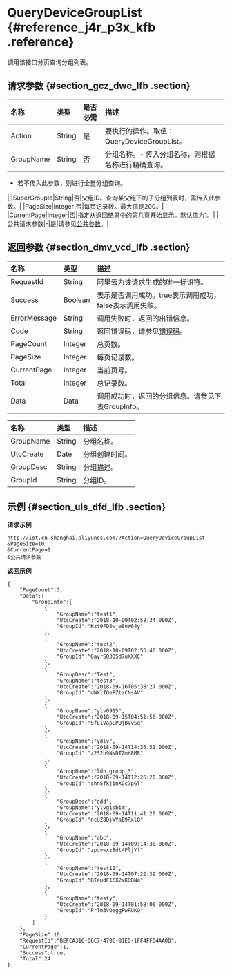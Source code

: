 # QueryDeviceGroupList {#reference_j4r_p3x_kfb .reference}

调用该接口分页查询分组列表。

## 请求参数 {#section_gcz_dwc_lfb .section}

|名称|类型|是否必需|描述|
|:-|:-|:---|:-|
|Action|String|是|要执行的操作。取值：QueryDeviceGroupList。|
|GroupName|String|否|分组名称。-   传入分组名称，则根据名称进行精确查询。
-   若不传入此参数，则进行全量分组查询。

|
|SuperGroupId|String|否|父组ID。查询某父组下的子分组列表时，需传入此参数。|
|PageSize|Integer|否|每页记录数。最大值是200。|
|CurrentPage|Integer|否|指定从返回结果中的第几页开始显示。默认值为1。|
|公共请求参数|-|是|请参见[公共参数](intl.zh-CN/云端开发指南/云端API参考/公共参数.md#)。|

## 返回参数 {#section_dmv_vcd_lfb .section}

|名称|类型|描述|
|:-|:-|:-|
|RequestId|String|阿里云为该请求生成的唯一标识符。|
|Success|Boolean|表示是否调用成功。true表示调用成功，false表示调用失败。|
|ErrorMessage|String|调用失败时，返回的出错信息。|
|Code|String|返回错误码，请参见[错误码](intl.zh-CN/云端开发指南/云端API参考/错误码.md#)。|
|PageCount|Integer|总页数。|
|PageSize|Integer|每页记录数。|
|CurrentPage|Integer|当前页号。|
|Total|Integer|总记录数。|
|Data|Data|调用成功时，返回的分组信息。请参见下表GroupInfo。|

|名称|类型|描述|
|:-|:-|:-|
|GroupName|String|分组名称。|
|UtcCreate|Date|分组创建时间。|
|GroupDesc|String|分组描述。|
|GroupId|String|分组ID。|

## 示例 {#section_uls_dfd_lfb .section}

**请求示例**

```
http://iot.cn-shanghai.aliyuncs.com/?Action=QueryDeviceGroupList
&PageSize=10
&CurrentPage=1
&公共请求参数
```

**返回示例**

```
{
    "PageCount":3,
    "Data":{
        "GroupInfo":[
            {
                "GroupName":"test1",
                "UtcCreate":"2018-10-09T02:58:34.000Z",
                "GroupId":"Kzt9FD8wje8oW64y"
            },
            {
                "GroupName":"test2",
                "UtcCreate":"2018-10-09T02:56:40.000Z",
                "GroupId":"0ayrSQ3DSd7uXXXC"
            },
            {
                "GroupDesc":"Test",
                "GroupName":"test3",
                "UtcCreate":"2018-09-16T05:38:27.000Z",
                "GroupId":"oWXlIQeFZtzCNsAV"
            },
            {
                "GroupName":"ylv0915",
                "UtcCreate":"2018-09-15T04:51:56.000Z",
                "GroupId":"SfEiVapLPUjBVvSq"
            },
            {
                "GroupName":"ydlv",
                "UtcCreate":"2018-09-14T14:35:51.000Z",
                "GroupId":"z2S2h9NsDTZmH8MR"
            },
            {
                "GroupName":"ldh_group_3",
                "UtcCreate":"2018-09-14T12:26:20.000Z",
                "GroupId":"chn5fkjinXGc7pGl"
            },
            {
                "GroupDesc":"ddd",
                "GroupName":"ylvgisbim",
                "UtcCreate":"2018-09-14T11:41:20.000Z",
                "GroupId":"ncUZ8DjWYaB9RxlO"
            },
            {
                "GroupName":"abc",
                "UtcCreate":"2018-09-14T09:14:30.000Z",
                "GroupId":"zpdvwxzBdt4FljYf"
            },
            {
                "GroupName":"test11",
                "UtcCreate":"2018-09-14T07:22:39.000Z",
                "GroupId":"BTaudF16X2xKQBNa"
            },
            {
                "GroupName":"testy",
                "UtcCreate":"2018-09-14T01:58:06.000Z",
                "GroupId":"PrTm3VOeggPwRUKQ"
            }
        ]
    },
    "PageSize":10,
    "RequestId":"BEFCA316-D6C7-470C-81ED-1FF4FFD4AA0D",
    "CurrentPage":1,
    "Success":true,
    "Total":24
}
```

